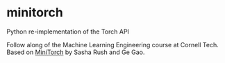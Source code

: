 # minitorch
Python re-implementation of the Torch API

Follow along of the Machine Learning Engineering course at Cornell Tech. Based on [MiniTorch](https://minitorch.github.io/index.html) by Sasha Rush and Ge Gao.